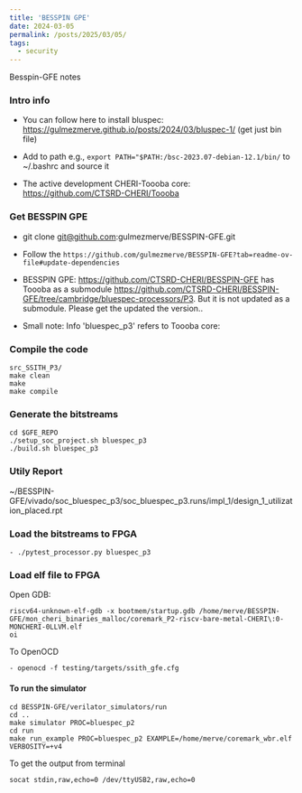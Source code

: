 ```yaml
---
title: 'BESSPIN GPE'
date: 2024-03-05
permalink: /posts/2025/03/05/
tags:
  - security
---
```

Besspin-GFE notes

### Intro info 
- You can follow here to install bluspec: https://gulmezmerve.github.io/posts/2024/03/bluspec-1/ (get just bin file)
- Add to path e.g., `export PATH="$PATH:/bsc-2023.07-debian-12.1/bin/` to ~/.bashrc and source it 

- The active development CHERI-Toooba core: https://github.com/CTSRD-CHERI/Toooba


### Get BESSPIN GPE 

- git clone git@github.com:gulmezmerve/BESSPIN-GFE.git
- Follow the `https://github.com/gulmezmerve/BESSPIN-GFE?tab=readme-ov-file#update-dependencies`



- BESSPIN GPE: https://github.com/CTSRD-CHERI/BESSPIN-GFE has Toooba as a submodule https://github.com/CTSRD-CHERI/BESSPIN-GFE/tree/cambridge/bluespec-processors/P3. But it is not updated as a submodule. Please get the updated the version.. 


- Small note: Info 'bluespec_p3' refers to Toooba core: 


### Compile the code 
```
src_SSITH_P3/
make clean
make
make compile
```
### Generate the bitstreams 
```
cd $GFE_REPO
./setup_soc_project.sh bluespec_p3 
./build.sh bluespec_p3
```
### Utily Report 

~/BESSPIN-GFE/vivado/soc_bluespec_p3/soc_bluespec_p3.runs/impl_1/design_1_utilization_placed.rpt

### Load the bitstreams to FPGA
```
- ./pytest_processor.py bluespec_p3
```


### Load elf file to FPGA 

Open GDB: 
```
riscv64-unknown-elf-gdb -x bootmem/startup.gdb /home/merve/BESSPIN-GFE/mon_cheri_binaries_malloc/coremark_P2-riscv-bare-metal-CHERI\:0-MONCHERI-0LLVM.elf
oi
```

To OpenOCD
```
- openocd -f testing/targets/ssith_gfe.cfg
```

#### To run the simulator
```
cd BESSPIN-GFE/verilator_simulators/run 
cd ..
make simulator PROC=bluespec_p2
cd run
make run_example PROC=bluespec_p2 EXAMPLE=/home/merve/coremark_wbr.elf VERBOSITY=+v4
```

To get the output from terminal 
```
socat stdin,raw,echo=0 /dev/ttyUSB2,raw,echo=0  
```

